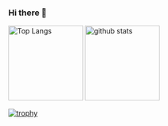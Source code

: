 ### Hi there 👋

<!--
**dumbled0re/dumbled0re** is a ✨ _special_ ✨ repository because its `README.md` (this file) appears on your GitHub profile.

Here are some ideas to get you started:

- 🔭 I’m currently working on ...
- 🌱 I’m currently learning ...
- 👯 I’m looking to collaborate on ...
- 🤔 I’m looking for help with ...
- 💬 Ask me about ...
- 📫 How to reach me: ...
- 😄 Pronouns: ...
- ⚡ Fun fact: ...
-->

<!-- 
![Ritsushi's GitHub stats](https://github-readme-stats.vercel.app/api?username=dumbled0re&count_private=true&show_icons=true&theme=radical&include_all_commits=true)

[![Top Langs](https://github-readme-stats.vercel.app/api/top-langs/?username=dumbled0re&theme=radical&show_icons=true&layout=compact)](https://github.com/dumbled0re/github-readme-stats)
-->

<p align="left"> 
  <img alt="Top Langs" height="150px" src="https://github-readme-stats.vercel.app/api/top-langs/?username=dumbled0re&theme=radical&show_icons=true&layout=compact" />
  <img alt="github stats" height="150px" src="https://github-readme-stats.vercel.app/api?username=dumbled0re&count_private=true&show_icons=true&theme=radical&include_all_commits=true" />
</p>

<!-- 草のグラフ
![](https://github-profile-summary-cards.vercel.app/api/cards/profile-details?username=dumbled0re&theme=radical)
-->

<!-- トロフィー -->
[![trophy](https://github-profile-trophy.vercel.app/?username=dumbled0re&theme=radical&column=7)](https://github.com/ryo-ma/github-profile-trophy)

<!-- 参考
草のグラフ
![](https://github-profile-summary-cards.vercel.app/api/cards/profile-details?username=dumbled0re&theme=github_dark)
スターやコミット時間
![](https://github-profile-summary-cards.vercel.app/api/cards/stats?username=dumbled0re&theme=github_dark)![](https://github-profile-summary-cards.vercel.app/api/cards/productive-time?username=dumbled0re&theme=github_dark)
言語ごとのレポート
![](https://github-profile-summary-cards.vercel.app/api/cards/repos-per-language?username=dumbled0re&theme=github_dark)![](https://github-profile-summary-cards.vercel.app/api/cards/most-commit-language?username=dumbled0re&theme=github_dark)

トロフィー https://github.com/ryo-ma/github-profile-trophy
[![trophy](https://github-profile-trophy.vercel.app/?username=dumbled0re&theme=darkhub)](https://github.com/ryo-ma/github-profile-trophy)

ビュー数
![](https://komarev.com/ghpvc/?username=dumbled0re&color=blue&style=plastic&label=profile+views) 2022/07/25 〜
-->
